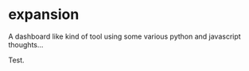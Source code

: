 # expansion
A dashboard like kind of tool using some various python and javascript thoughts...

Test.
